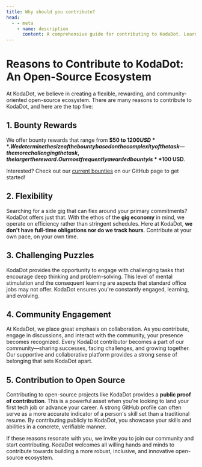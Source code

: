 ```yaml
---
title: Why should you contribute?
head:
  - - meta
    - name: description
      content: A comprehensive guide for contributing to KodaDot. Learn about reasons to contribute, the process of issue handling, effective communication, contributor rewards, leaderboard, KodaDot's burn rate, hiring, contribution tracker, other types of contributions, and Meta-Hours.
---
```


# Reasons to Contribute to KodaDot: An Open-Source Ecosystem

At KodaDot, we believe in creating a flexible, rewarding, and community-oriented open-source ecosystem. There are many reasons to contribute to KodaDot, and here are the top five:

## 1. Bounty Rewards
We offer bounty rewards that range from **$50 to $1200 USD**. We determine the size of the bounty based on the complexity of the task—the more challenging the task, the larger the reward. Our most frequently awarded bounty is **$100 USD**. 

Interested? Check out our [current bounties](https://github.com/kodadot/nft-gallery/labels) on our GitHub page to get started!

## 2. Flexibility
Searching for a side gig that can flex around your primary commitments? KodaDot offers just that. With the ethos of the **gig economy** in mind, we operate on efficiency rather than stringent schedules. Here at KodaDot, **we don't have full-time obligations nor do we track hours**. Contribute at your own pace, on your own time.

## 3. Challenging Puzzles
KodaDot provides the opportunity to engage with challenging tasks that encourage deep thinking and problem-solving. This level of mental stimulation and the consequent learning are aspects that standard office jobs may not offer. KodaDot ensures you're constantly engaged, learning, and evolving.

## 4. Community Engagement
At KodaDot, we place great emphasis on collaboration. As you contribute, engage in discussions, and interact with the community, your presence becomes recognized. Every KodaDot contributor becomes a part of our community—sharing successes, facing challenges, and growing together. Our supportive and collaborative platform provides a strong sense of belonging that sets KodaDot apart.

## 5. Contribution to Open Source
Contributing to open-source projects like KodaDot provides a **public proof of contribution**. This is a powerful asset when you're looking to land your first tech job or advance your career. A strong GitHub profile can often serve as a more accurate indicator of a person's skill set than a traditional resume. By contributing publicly to KodaDot, you showcase your skills and abilities in a concrete, verifiable manner.

If these reasons resonate with you, we invite you to join our community and start contributing. KodaDot welcomes all willing hands and minds to contribute towards building a more robust, inclusive, and innovative open-source ecosystem.
